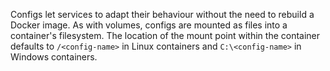 Configs let services to adapt their behaviour without the need to rebuild a Docker image. As with volumes, configs are mounted as files into a container's filesystem. The location of the mount point within the container defaults to `/<config-name>` in Linux containers and `C:\<config-name>` in Windows containers. 